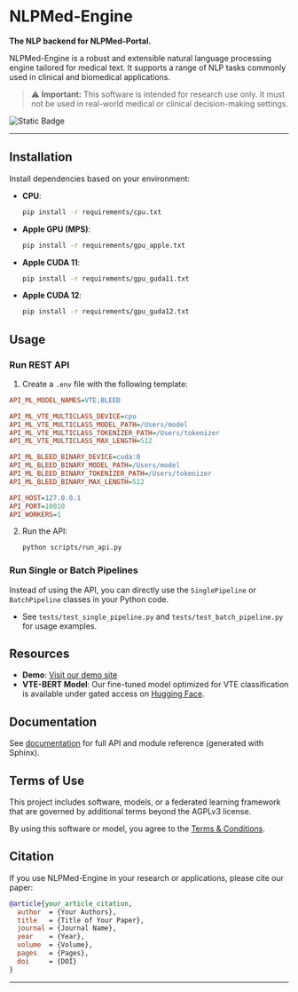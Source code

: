 <!--
SPDX-FileCopyrightText: Copyright (C) 2025 Omid Jafari <omidjafari.com>
SPDX-License-Identifier: AGPL-3.0-or-later

This program is free software: you can redistribute it and/or modify
it under the terms of the GNU Affero General Public License as published by
the Free Software Foundation, either version 3 of the License, or
(at your option) any later version.

This program is distributed in the hope that it will be useful,
but WITHOUT ANY WARRANTY; without even the implied warranty of
MERCHANTABILITY or FITNESS FOR A PARTICULAR PURPOSE.  See the
GNU Affero General Public License for more details.

You should have received a copy of the GNU Affero General Public License
along with this program.  If not, see <http://www.gnu.org/licenses/>.
-->

# NLPMed-Engine

**The NLP backend for NLPMed-Portal.**

NLPMed-Engine is a robust and extensible natural language processing engine tailored for medical text. It supports a range of NLP tasks commonly used in clinical and biomedical applications.

> ⚠️ **Important:** This software is intended for research use only. It must not be used in real-world medical or clinical decision-making settings.

![Static Badge](https://img.shields.io/badge/license-AGPLv3-blue)

---

## Installation

Install dependencies based on your environment:

- **CPU**:
  ```bash
  pip install -r requirements/cpu.txt
  ```

- **Apple GPU (MPS)**:
  ```bash
  pip install -r requirements/gpu_apple.txt
  ```

- **Apple CUDA 11**:
  ```bash
  pip install -r requirements/gpu_guda11.txt
  ```

- **Apple CUDA 12**:
  ```bash
  pip install -r requirements/gpu_guda12.txt
  ```

## Usage

### Run REST API

1. Create a `.env` file with the following template:

  ```ini
  API_ML_MODEL_NAMES=VTE,BLEED

  API_ML_VTE_MULTICLASS_DEVICE=cpu
  API_ML_VTE_MULTICLASS_MODEL_PATH=/Users/model
  API_ML_VTE_MULTICLASS_TOKENIZER_PATH=/Users/tokenizer
  API_ML_VTE_MULTICLASS_MAX_LENGTH=512

  API_ML_BLEED_BINARY_DEVICE=cuda:0
  API_ML_BLEED_BINARY_MODEL_PATH=/Users/model
  API_ML_BLEED_BINARY_TOKENIZER_PATH=/Users/tokenizer
  API_ML_BLEED_BINARY_MAX_LENGTH=512

  API_HOST=127.0.0.1
  API_PORT=10010
  API_WORKERS=1
  ```

2. Run the API:

   ```bash
   python scripts/run_api.py
   ```

### Run Single or Batch Pipelines

Instead of using the API, you can directly use the `SinglePipeline` or `BatchPipeline` classes in your Python code.

- See `tests/test_single_pipeline.py` and `tests/test_batch_pipeline.py` for usage examples.

## Resources

- **Demo**: [Visit our demo site](https://nlpmed.demo.angli-lab.com/nlp/demo)
- **VTE-BERT Model**: Our fine-tuned model optimized for VTE classification is available under gated access on [Hugging Face](https://huggingface.co/ang-li-lab/VTE-BERT).

## Documentation

See [documentation](https://ang-li-lab.github.io/NLPMed-Engine/) for full API and module reference (generated with Sphinx).

## Terms of Use

This project includes software, models, or a federated learning framework that are governed by additional terms beyond the AGPLv3 license.

By using this software or model, you agree to the [Terms & Conditions](./TERMS.md).

## Citation

If you use NLPMed-Engine in your research or applications, please cite our paper:

```bibtex
@article{your_article_citation,
  author  = {Your Authors},
  title   = {Title of Your Paper},
  journal = {Journal Name},
  year    = {Year},
  volume  = {Volume},
  pages   = {Pages},
  doi     = {DOI}
}
```

---
